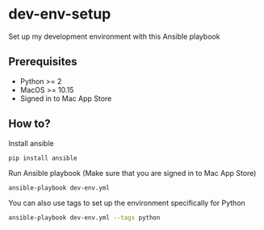 # dev-env-setup
Set up my development environment with this Ansible playbook

## Prerequisites
  - Python >= 2
  - MacOS >= 10.15
  - Signed in to Mac App Store

## How to?
Install ansible

```shell
pip install ansible
```

Run Ansible playbook (Make sure that you are signed in to Mac App Store)

```zsh
ansible-playbook dev-env.yml
```

You can also use tags to set up the environment specifically for Python
```zsh
ansible-playbook dev-env.yml --tags python
```